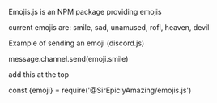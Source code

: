 Emojis.js is an NPM package providing emojis

current emojis are: smile, sad, unamused, rofl, heaven, devil 

Example of sending an emoji (discord.js)

message.channel.send(emoji.smile)

add this at the top

const {emoji} = require('@SirEpiclyAmazing/emojis.js')
